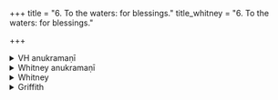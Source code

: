 +++
title = "6. To the waters: for blessings."
title_whitney = "6. To the waters: for blessings."

+++

<details><summary>VH anukramaṇī</summary>

अपां भेषजम्।  
१-४ सिन्धुद्वीपः।(अथर्वा कृतिर्वा)। (अपांनपात्,) आपः, २ आपः सोमोऽग्निश्च। गायत्री, ४ पथ्यापङ्क्तिः।
</details>

<details><summary>Whitney anukramaṇī</summary>

[Sindhudvīpa (Atharvākṛti).—(etc., as 4). 4. pathyāpan̄kti.]]
</details>



<details><summary>Whitney</summary>

### Comment
The hymn is not found in Pāipp., but perhaps stood at the beginning of its text, on the lost first leaf: see ⌊Bloomfield's introd. to the Kāuś., p. xxxvii and ref's, esp. Weber, v. 78 and xiii. 431⌋. Verses 1-3 occur in RV., as noted under the preceding hymn, and 1-2 in other texts, as pointed out under the verses. For the use of the hymn, with its predecessor or its two predecessors, in Kāuś. and Vāit., see above, under those hymns. Verse 1 is also (Kāuś. 9. 7) directed to be repeated (with the gāyatrī or sāvitrī-verse) at the beginning and end of śānti rites, and to be recited part by part six times, with rinsing of the mouth, in the indramahotsava ceremony (140. 5).


### Translations
Translated: Weber, iv. 397; Griffith, i. 8.
</details>

<details><summary>Griffith</summary>

To the waters, for health and wealth
</details>
